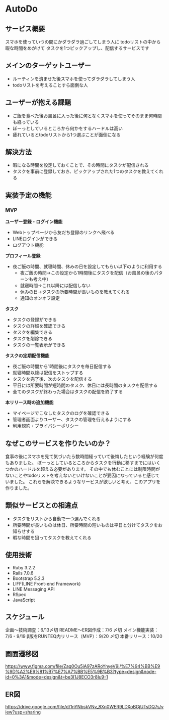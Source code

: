 # AutoDo

## サービス概要

スマホを使っていつの間にかダラダラ過ごしてしまう人に
todoリストの中から暇な時間をめがけて
タスクを1つピックアップし、配信するサービスです

## メインのターゲットユーザー

- ルーティンを済ませた後スマホを使ってダラダラしてしまう人
- todoリストを考えることすら面倒な人

## ユーザーが抱える課題

- ご飯を食べた後お風呂に入った後に何となくスマホを使ってそのまま何時間も経っている
- ぼーっとしているところから何かをするハードルは高い
- 疲れているとtodoリストから1つ選ぶことが面倒になる


## 解決方法

- 暇になる時間を設定しておくことで、その時間にタスクが配信される
- タスクを事前に登録しておき、ピックアップされた1つのタスクを教えてくれる

## 実装予定の機能
### MVP

**ユーザー登録・ログイン機能**
- Webトップページから友だち登録のリンクへ飛べる
- LINEログインができる
- ログアウト機能

**プロフィール登録**
- 夜ご飯の時間、就寝時間、休みの日を設定してもらい以下のように利用する
	- 夜ご飯の時間→この設定から1時間後にタスクを配信（お風呂の後のパターンも考え中）
	- 就寝時間→これ以降には配信しない
	- 休みの日→タスクの所要時間が長いものを教えてくれる
	- 通知のオンオフ設定

**タスク**
- タスクの登録ができる
- タスクの詳細を確認できる
- タスクを編集できる
- タスクを削除できる
- タスクの一覧表示ができる

**タスクの定期配信機能**
- 夜ご飯の時間から1時間後にタスクを毎日配信する
- 就寝時間以降は配信をストップする
- タスクを完了後、次のタスクを配信する
- 平日には所要時間が短時間のタスク、休日には長時間のタスクを配信する
- 全てのタスクが終わった場合はタスクの配信を終了する

**本リリース時の追加機能**
- マイページでこなしたタスクのログを確認できる
- 管理者画面よりユーザー、タスクの管理を行えるようにする
- 利用規約・プライバシーポリシー


## なぜこのサービスを作りたいのか？

食事の後にスマホを見て気づいたら数時間経っていて後悔したという経験が何度もありました。
ぼーっとしているところからタスクを行動に移すまでにはいくつかのハードルを超える必要があります。
その中でも休むことには制限時間がないことやtodoリストを考えないといけないことが要因になっていると感じていました。
これらを解決できるようなサービスが欲しいと考え、このアプリを作りました。

## 類似サービスとの相違点

- タスクをリストから自動で一つ選んでくれる
- 所要時間が長いものは休日、所要時間の短いものは平日と分けてタスクをお知らせする
- 暇な時間を狙ってタスクを教えてくれる


## 使用技術

- Ruby 3.2.2
- Rails 7.0.6
- Bootstrap 5.2.3
- LIFF(LINE Front-end Framework)
- LINE Messaging API
- RSpec
- JavaScript


## スケジュール

企画〜技術調査：6/13〆切
README〜ER図作成：7/6 〆切
メイン機能実装：7/6 - 9/19
β版をRUNTEQ内リリース（MVP）：9/20 〆切
本番リリース：10/20

## 画面遷移図

https://www.figma.com/file/Zag0Ou5iA97zARoYnyeV9j/%E7%94%BB%E9%9D%A2%E9%81%B7%E7%A7%BB%E5%9B%B3?type=design&node-id=0%3A1&mode=design&t=be3I1J8ECO3r8Iu9-1

## ER図

https://drive.google.com/file/d/1nYNbskVNv_8Xn0WER9LDXoBGjUTsDQ7s/view?usp=sharing
